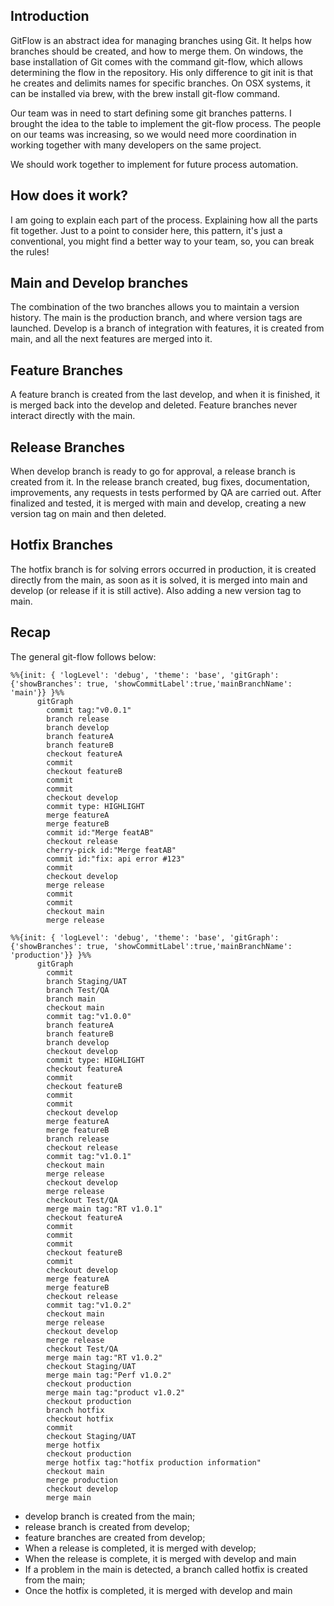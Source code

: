 ## Introduction
GitFlow is an abstract idea for managing branches using Git. It helps how branches should be created, and how to merge them. On windows, the base installation of Git comes with the command git-flow, which allows determining the flow in the repository. His only difference to git init is that he creates and delimits names for specific branches. On OSX systems, it can be installed via brew, with the brew install git-flow command.

Our team was in need to start defining some git branches patterns. I brought the idea to the table to implement the git-flow process. The people on our teams was increasing, so we would need more coordination in working together with many developers on the same project.

We should work together to implement for future process automation.

## How does it work?
I am going to explain each part of the process. Explaining how all the parts fit together. Just to a point to consider here, this pattern, it's just a conventional, you might find a better way to your team, so, you can break the rules!

## Main and Develop branches
The combination of the two branches allows you to maintain a version history. The main is the production branch, and where version tags are launched. Develop is a branch of integration with features, it is created from main, and all the next features are merged into it.

## Feature Branches
A feature branch is created from the last develop, and when it is finished, it is merged back into the develop and deleted. Feature branches never interact directly with the main.

## Release Branches
When develop branch is ready to go for approval, a release branch is created from it. In the release branch created, bug fixes, documentation, improvements, any requests in tests performed by QA are carried out. After finalized and tested, it is merged with main and develop, creating a new version tag on main and then deleted.

## Hotfix Branches
The hotfix branch is for solving errors occurred in production, it is created directly from the main, as soon as it is solved, it is merged into main and develop (or release if it is still active). Also adding a new version tag to main.

## Recap
The general git-flow follows below:

```mermaid
%%{init: { 'logLevel': 'debug', 'theme': 'base', 'gitGraph': {'showBranches': true, 'showCommitLabel':true,'mainBranchName': 'main'}} }%%
      gitGraph
        commit tag:"v0.0.1"
        branch release
        branch develop
        branch featureA
        branch featureB
        checkout featureA
        commit
        checkout featureB
        commit
        commit
        checkout develop
        commit type: HIGHLIGHT
        merge featureA
        merge featureB
        commit id:"Merge featAB"
        checkout release
        cherry-pick id:"Merge featAB"
        commit id:"fix: api error #123"
        commit
        checkout develop
        merge release
        commit
        commit
        checkout main
        merge release
```

```mermaid
%%{init: { 'logLevel': 'debug', 'theme': 'base', 'gitGraph': {'showBranches': true, 'showCommitLabel':true,'mainBranchName': 'production'}} }%%
      gitGraph
        commit
        branch Staging/UAT
        branch Test/QA
        branch main
        checkout main
        commit tag:"v1.0.0"
        branch featureA
        branch featureB
        branch develop
        checkout develop
        commit type: HIGHLIGHT
        checkout featureA
        commit
        checkout featureB
        commit
        commit
        checkout develop
        merge featureA
        merge featureB
        branch release
        checkout release
        commit tag:"v1.0.1"
        checkout main
        merge release
        checkout develop
        merge release
        checkout Test/QA
        merge main tag:"RT v1.0.1"
        checkout featureA
        commit
        commit
        commit
        checkout featureB
        commit
        checkout develop
        merge featureA
        merge featureB
        checkout release
        commit tag:"v1.0.2"
        checkout main
        merge release
        checkout develop
        merge release
        checkout Test/QA
        merge main tag:"RT v1.0.2"
        checkout Staging/UAT
        merge main tag:"Perf v1.0.2"
        checkout production
        merge main tag:"product v1.0.2"
        checkout production
        branch hotfix
        checkout hotfix
        commit
        checkout Staging/UAT
        merge hotfix
        checkout production
        merge hotfix tag:"hotfix production information"
        checkout main
        merge production
        checkout develop
        merge main
```

* develop branch is created from the main;
* release branch is created from develop;
* feature branches are created from develop;
* When a release is completed, it is merged with develop;
* When the release is complete, it is merged with develop and main
* If a problem in the main is detected, a branch called hotfix is created from the main;
* Once the hotfix is completed, it is merged with develop and main